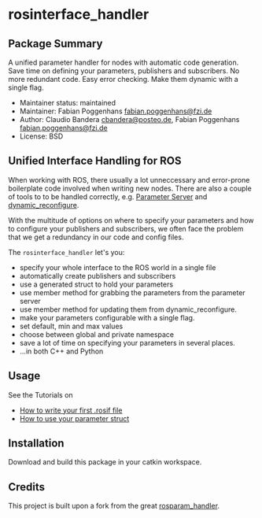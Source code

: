 # rosinterface_handler

## Package Summary
A unified parameter handler for nodes with automatic code generation.
Save time on defining your parameters, publishers and subscribers. No more redundant code. Easy error checking. Make them dynamic with a single flag.

- Maintainer status: maintained
- Maintainer: Fabian Poggenhans <fabian.poggenhans@fzi.de>
- Author: Claudio Bandera <cbandera@posteo.de>, Fabian Poggenhans <fabian.poggenhans@fzi.de>
- License: BSD


## Unified Interface Handling for ROS
When working with ROS, there usually a lot unneccessary and error-prone boilerplate code involved when writing new nodes. There are also a couple of tools to to be handled correctly, e.g. [Parameter Server](http://wiki.ros.org/Parameter%20Server) and [dynamic_reconfigure](http://wiki.ros.org/dynamic_reconfigure/).

With the multitude of options on where to specify your parameters and how to configure your publishers and subscribers, we often face the problem that we get a redundancy in our code and config files.

The `rosinterface_handler` let's you:
- specify your whole interface to the ROS world in a single file
- automatically create publishers and subscribers
- use a generated struct to hold your parameters
- use member method for grabbing the parameters from the parameter server
- use member method for updating them from dynamic_reconfigure.
- make your parameters configurable with a single flag.
- set default, min and max values
- choose between global and private namespace
- save a lot of time on specifying your parameters in several places.
- ...in both C++ and Python

## Usage
See the Tutorials on
- [How to write your first .rosif file](doc/HowToWriteYourFirstInterfaceFile.md)
- [How to use your parameter struct](doc/HowToUseYourInterfaceStruct.md)

## Installation
Download and build this package in your catkin workspace.

## Credits
This project is built upon a fork from the great [rosparam_handler](https://github.com/cbandera/rosparam_handler).
